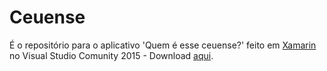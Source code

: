 # Ceuense
É o repositório para o aplicativo 'Quem é esse ceuense?' feito em [Xamarin](https://www.xamarin.com/) no Visual Studio Comunity 2015 - Download [aqui](https://www.visualstudio.com/post-download-vs/?sku=community&clcid=0x409&telem=ga).
